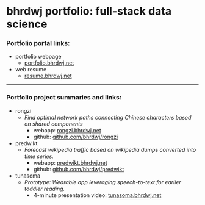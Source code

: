 # bhrdwj portfolio: full-stack data science

### Portfolio portal links:
- portfolio webpage
  - [portfolio.bhrdwj.net](portfolio.bhrdwj.net)
- web resume
  - [resume.bhrdwj.net](resume.bhrdwj.net)

---

### Portfolio project summaries and links:
- rongzi
  - *Find optimal network paths connecting Chinese characters based on shared components*
    - webapp: [rongzi.bhrdwj.net](http://rongzi.bhrdwj.net)
    - github: [github.com/bhrdwj/rongzi](https://github.com/bhrdwj/rongzi)
- predwikt
  - *Forecast wikipedia traffic based on wikipedia dumps converted into time series.*
    - webapp: [predwikt.bhrdwj.net](https://predwikt.bhrdwj.net)
    - github: [github.com/bhrdwj/predwikt](https://github.com/bhrdwj/predwikt)
- tunasoma
  - *Prototype: Wearable app leveraging speech-to-text for earlier toddler reading.*
    - 4-minute presentation video: [tunasoma.bhrdwj.net](https://tunasoma.bhrdwj.net)


